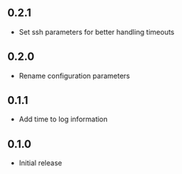 <!-- https://developers.home-assistant.io/docs/add-ons/presentation#keeping-a-changelog -->

## 0.2.1

- Set ssh parameters for better handling timeouts

## 0.2.0

- Rename configuration parameters

## 0.1.1

- Add time to log information

## 0.1.0

- Initial release
